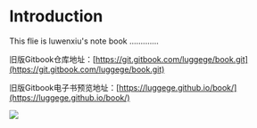# Introduction

This flie is luwenxiu's note book .............

旧版Gitbook仓库地址：[https://git.gitbook.com/luggege/book.git](https://git.gitbook.com/luggege/book.git)

旧版Gitbook电子书预览地址：[https://luggege.github.io/book/](https://luggege.github.io/book/)

![](https://github.com/luggege/book/tree/8b07e4f4975cbf2e0651328d8c975f28d65feccd/.gitbook/assets/xue-xi-ren-wu-gui-hua.png)

